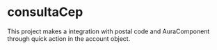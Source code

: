 # consultaCep
This project makes a integration with postal code and AuraComponent through quick action in the account object. 
